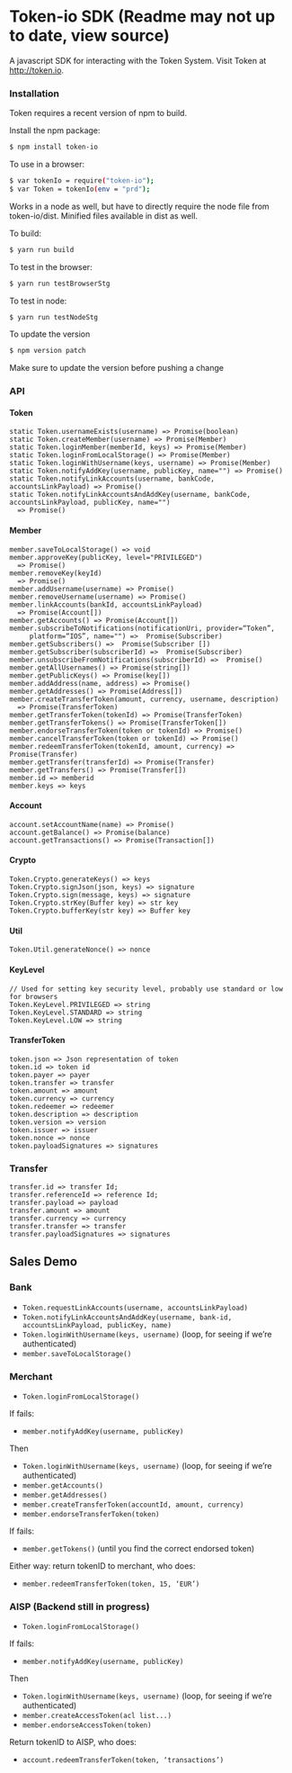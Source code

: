 # Token-io SDK  (Readme may not up to date, view source)

A javascript SDK for interacting with the Token System. Visit Token at http://token.io.

### Installation

Token requires a recent version of npm to build.

Install the npm package:

```sh
$ npm install token-io
```

To use in a browser:

```sh
$ var tokenIo = require("token-io");
$ var Token = tokenIo(env = "prd");
```


Works in a node as well, but have to directly require the node file from token-io/dist.
Minified files available in dist as well.

To build:
```sh
$ yarn run build
```

To test in the browser:
```sh
$ yarn run testBrowserStg
```

To test in node:
```sh
$ yarn run testNodeStg
```

To update the version
```sh
$ npm version patch
```

Make sure to update the version before pushing a change

### API

#### Token
```
static Token.usernameExists(username) => Promise(boolean)
static Token.createMember(username) => Promise(Member)
static Token.loginMember(memberId, keys) => Promise(Member)
static Token.loginFromLocalStorage() => Promise(Member)
static Token.loginWithUsername(keys, username) => Promise(Member)
static Token.notifyAddKey(username, publicKey, name="") => Promise()
static Token.notifyLinkAccounts(username, bankCode, accountsLinkPayload) => Promise()
static Token.notifyLinkAccountsAndAddKey(username, bankCode, accountsLinkPayload, publicKey, name="")
  => Promise()
```

#### Member
```
member.saveToLocalStorage() => void
member.approveKey(publicKey, level="PRIVILEGED")
  => Promise()
member.removeKey(keyId)
  => Promise()
member.addUsername(username) => Promise()
member.removeUsername(username) => Promise()
member.linkAccounts(bankId, accountsLinkPayload)
  => Promise(Account[])
member.getAccounts() => Promise(Account[])
member.subscribeToNotifications(notificationUri, provider=“Token”,
     platform=“IOS”, name="") =>  Promise(Subscriber)
member.getSubscribers() =>  Promise(Subscriber [])
member.getSubscriber(subscriberId) =>  Promise(Subscriber)
member.unsubscribeFromNotifications(subscriberId) =>  Promise()
member.getAllUsernames() => Promise(string[])
member.getPublicKeys() => Promise(key[])
member.addAddress(name, address) => Promise()
member.getAddresses() => Promise(Address[])
member.createTransferToken(amount, currency, username, description)
  => Promise(TransferToken)
member.getTransferToken(tokenId) => Promise(TransferToken)
member.getTransferTokens() => Promise(TransferToken[])
member.endorseTransferToken(token or tokenId) => Promise()
member.cancelTransferToken(token or tokenId) => Promise()
member.redeemTransferToken(tokenId, amount, currency) => Promise(Transfer)
member.getTransfer(transferId) => Promise(Transfer)
member.getTransfers() => Promise(Transfer[])
member.id => memberid
member.keys => keys
```

#### Account
```
account.setAccountName(name) => Promise()
account.getBalance() => Promise(balance)
account.getTransactions() => Promise(Transaction[])
```
#### Crypto
```
Token.Crypto.generateKeys() => keys
Token.Crypto.signJson(json, keys) => signature
Token.Crypto.sign(message, keys) => signature
Token.Crypto.strKey(Buffer key) => str key
Token.Crypto.bufferKey(str key) => Buffer key
```

#### Util
```
Token.Util.generateNonce() => nonce
```

#### KeyLevel
```
// Used for setting key security level, probably use standard or low for browsers
Token.KeyLevel.PRIVILEGED => string
Token.KeyLevel.STANDARD => string  
Token.KeyLevel.LOW => string
```

#### TransferToken
```
token.json => Json representation of token
token.id => token id
token.payer => payer
token.transfer => transfer
token.amount => amount
token.currency => currency
token.redeemer => redeemer
token.description => description
token.version => version
token.issuer => issuer
token.nonce => nonce
token.payloadSignatures => signatures
```
### Transfer
```
transfer.id => transfer Id;
transfer.referenceId => reference Id;
transfer.payload => payload
transfer.amount => amount
transfer.currency => currency
transfer.transfer => transfer
transfer.payloadSignatures => signatures
```

## Sales Demo

### Bank
* ```Token.requestLinkAccounts(username, accountsLinkPayload)```
* ```Token.notifyLinkAccountsAndAddKey(username, bank-id, accountsLinkPayload, publicKey, name)```
* ```Token.loginWithUsername(keys, username)``` (loop, for seeing if we’re authenticated)
* ```member.saveToLocalStorage()```

### Merchant
* ```Token.loginFromLocalStorage()```

If fails:
* ```member.notifyAddKey(username, publicKey)```

Then
* ```Token.loginWithUsername(keys, username)``` (loop, for seeing if we’re authenticated)
* ```member.getAccounts()```
* ```member.getAddresses()```
* ```member.createTransferToken(accountId, amount, currency)```
* ```member.endorseTransferToken(token)```

If fails:
* ```member.getTokens()``` (until you find the correct endorsed token)


Either way: return tokenID to merchant, who does:
* ```member.redeemTransferToken(token, 15, ‘EUR’)```

### AISP (Backend still in progress)
* ```Token.loginFromLocalStorage()```

If fails:
* ```member.notifyAddKey(username, publicKey)```

Then
* ```Token.loginWithUsername(keys, username)``` (loop, for seeing if we’re authenticated)
* ```member.createAccessToken(acl list...)```
* ```member.endorseAccessToken(token)```

Return tokenID to AISP, who does:
* ```account.redeemTransferToken(token, ‘transactions’)```
